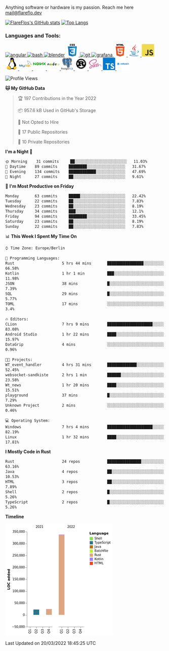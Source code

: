Anything software or hardware is my passion.
Reach me here <a href="mailto:github@flareflo.dev">mail@flareflo.dev</a>

[![FlareFlos's GitHub stats](https://github-readme-stats.vercel.app/api?username=FlareFlo&show_icons=true&theme=github_dark)](https://github.com/FlareFlo/github-readme-stats)
[![Top Langs](https://github-readme-stats.vercel.app/api/top-langs/?username=FlareFlo&langs_count=10&layout=compact&theme=github_dark)](https://github.com/FlareFlo/github-readme-stats)

<h3 align="left">Languages and Tools:</h3>
<div align="left"> 
    <a href="https://angular.io" target="_blank" rel="noreferrer"><img src="https://angular.io/assets/images/logos/angular/angular.svg" alt="angular" width="40" height="40"/> </a> 
    <a href="https://www.gnu.org/software/bash/" target="_blank" rel="noreferrer"> <img src="https://www.vectorlogo.zone/logos/gnu_bash/gnu_bash-icon.svg" alt="bash" width="40" height="40"/> </a> 
    <a href="https://www.blender.org/" target="_blank" rel="noreferrer"> <img src="https://download.blender.org/branding/community/blender_community_badge_white.svg" alt="blender" width="40" height="40"/></a> 
    <a href="https://www.w3schools.com/css/" target="_blank" rel="noreferrer"> <img src="https://raw.githubusercontent.com/devicons/devicon/master/icons/css3/css3-original-wordmark.svg" alt="css3" width="40" height="40"/> </a> 
    <a href="https://git-scm.com/" target="_blank" rel="noreferrer"> <img src="https://www.vectorlogo.zone/logos/git-scm/git-scm-icon.svg" alt="git" width="40" height="40"/> </a> 
    <a href="https://grafana.com" target="_blank" rel="noreferrer"> <img src="https://www.vectorlogo.zone/logos/grafana/grafana-icon.svg" alt="grafana" width="40" height="40"/> </a> 
    <a href="https://www.w3.org/html/" target="_blank" rel="noreferrer"> <img src="https://raw.githubusercontent.com/devicons/devicon/master/icons/html5/html5-original-wordmark.svg" alt="html5" width="40" height="40"/> </a> 
    <a href="https://www.java.com" target="_blank" rel="noreferrer"> <img src="https://raw.githubusercontent.com/devicons/devicon/master/icons/java/java-original.svg" alt="java" width="40" height="40"/> </a> 
    <a href="https://developer.mozilla.org/en-US/docs/Web/JavaScript" target="_blank" rel="noreferrer"> <img src="https://raw.githubusercontent.com/devicons/devicon/master/icons/javascript/javascript-original.svg" alt="javascript" width="40" height="40"/> </a> 
    <a href="https://www.linux.org/" target="_blank" rel="noreferrer"> <img src="https://raw.githubusercontent.com/devicons/devicon/master/icons/linux/linux-original.svg" alt="linux" width="40" height="40"/> </a> 
    <a href="https://www.mysql.com/" target="_blank" rel="noreferrer"> <img src="https://raw.githubusercontent.com/devicons/devicon/master/icons/mysql/mysql-original-wordmark.svg" alt="mysql" width="40" height="40"/> </a> 
    <a href="https://www.nginx.com" target="_blank" rel="noreferrer"> <img src="https://raw.githubusercontent.com/devicons/devicon/master/icons/nginx/nginx-original.svg" alt="nginx" width="40" height="40"/> </a> 
    <a href="https://nodejs.org" target="_blank" rel="noreferrer"> <img src="https://raw.githubusercontent.com/devicons/devicon/master/icons/nodejs/nodejs-original-wordmark.svg" alt="nodejs" width="40" height="40"/> </a> 
    <a href="https://www.postgresql.org" target="_blank" rel="noreferrer"> <img src="https://raw.githubusercontent.com/devicons/devicon/master/icons/postgresql/postgresql-original-wordmark.svg" alt="postgresql" width="40" height="40"/> </a> 
    <a href="https://www.rust-lang.org" target="_blank" rel="noreferrer"> <img src="https://raw.githubusercontent.com/devicons/devicon/master/icons/rust/rust-plain.svg" alt="rust" width="40" height="40"/> </a> 
    <a href="https://sass-lang.com" target="_blank" rel="noreferrer"> <img src="https://raw.githubusercontent.com/devicons/devicon/master/icons/sass/sass-original.svg" alt="sass" width="40" height="40"/> </a> 
    <a href="https://www.typescriptlang.org/" target="_blank" rel="noreferrer"> <img src="https://raw.githubusercontent.com/devicons/devicon/master/icons/typescript/typescript-original.svg" alt="typescript" width="40" height="40"/> </a> 
    <a href="https://webpack.js.org" target="_blank" rel="noreferrer"> <img src="https://raw.githubusercontent.com/devicons/devicon/d00d0969292a6569d45b06d3f350f463a0107b0d/icons/webpack/webpack-original-wordmark.svg" alt="webpack" width="40" height="40"/> </a> 
</div>

<!--START_SECTION:waka-->
![Profile Views](http://img.shields.io/badge/Profile%20Views-0-blue)

**🐱 My GitHub Data** 

> 🏆 197 Contributions in the Year 2022
 > 
> 📦 957.6 kB Used in GitHub's Storage 
 > 
> 🚫 Not Opted to Hire
 > 
> 📜 17 Public Repositories 
 > 
> 🔑 10 Private Repositories  
 > 
**I'm a Night 🦉** 

```text
🌞 Morning    31 commits     ██░░░░░░░░░░░░░░░░░░░░░░░   11.03% 
🌆 Daytime    89 commits     ████████░░░░░░░░░░░░░░░░░   31.67% 
🌃 Evening    134 commits    ████████████░░░░░░░░░░░░░   47.69% 
🌙 Night      27 commits     ██░░░░░░░░░░░░░░░░░░░░░░░   9.61%

```
📅 **I'm Most Productive on Friday** 

```text
Monday       63 commits     █████░░░░░░░░░░░░░░░░░░░░   22.42% 
Tuesday      22 commits     ██░░░░░░░░░░░░░░░░░░░░░░░   7.83% 
Wednesday    23 commits     ██░░░░░░░░░░░░░░░░░░░░░░░   8.19% 
Thursday     34 commits     ███░░░░░░░░░░░░░░░░░░░░░░   12.1% 
Friday       94 commits     ████████░░░░░░░░░░░░░░░░░   33.45% 
Saturday     23 commits     ██░░░░░░░░░░░░░░░░░░░░░░░   8.19% 
Sunday       22 commits     ██░░░░░░░░░░░░░░░░░░░░░░░   7.83%

```


📊 **This Week I Spent My Time On** 

```text
⌚︎ Time Zone: Europe/Berlin

💬 Programming Languages: 
Rust                     5 hrs 44 mins       ████████████████░░░░░░░░░   66.58% 
Kotlin                   1 hr 1 min          ███░░░░░░░░░░░░░░░░░░░░░░   11.98% 
JSON                     38 mins             █░░░░░░░░░░░░░░░░░░░░░░░░   7.39% 
SQL                      29 mins             █░░░░░░░░░░░░░░░░░░░░░░░░   5.77% 
TOML                     17 mins             ░░░░░░░░░░░░░░░░░░░░░░░░░   3.4%

🔥 Editors: 
CLion                    7 hrs 9 mins        ████████████████████░░░░░   83.08% 
Android Studio           1 hr 22 mins        ████░░░░░░░░░░░░░░░░░░░░░   15.97% 
DataGrip                 4 mins              ░░░░░░░░░░░░░░░░░░░░░░░░░   0.96%

🐱‍💻 Projects: 
WT_event_handler         4 hrs 31 mins       █████████████░░░░░░░░░░░░   52.45% 
websocket-sandkiste      2 hrs 1 min         ██████░░░░░░░░░░░░░░░░░░░   23.58% 
Wt_news                  1 hr 20 mins        ████░░░░░░░░░░░░░░░░░░░░░   15.51% 
playground               37 mins             █░░░░░░░░░░░░░░░░░░░░░░░░   7.29% 
Unknown Project          2 mins              ░░░░░░░░░░░░░░░░░░░░░░░░░   0.46%

💻 Operating System: 
Windows                  7 hrs 4 mins        ████████████████████░░░░░   82.19% 
Linux                    1 hr 32 mins        ████░░░░░░░░░░░░░░░░░░░░░   17.81%

```

**I Mostly Code in Rust** 

```text
Rust                     24 repos            ███████████████░░░░░░░░░░   63.16% 
Java                     4 repos             ██░░░░░░░░░░░░░░░░░░░░░░░   10.53% 
HTML                     3 repos             ██░░░░░░░░░░░░░░░░░░░░░░░   7.89% 
Shell                    2 repos             █░░░░░░░░░░░░░░░░░░░░░░░░   5.26% 
TypeScript               2 repos             █░░░░░░░░░░░░░░░░░░░░░░░░   5.26%

```


**Timeline**

![Chart not found](https://raw.githubusercontent.com/FlareFlo/FlareFlo/main/charts/bar_graph.png) 


 Last Updated on 20/03/2022 18:45:25 UTC
<!--END_SECTION:waka-->
